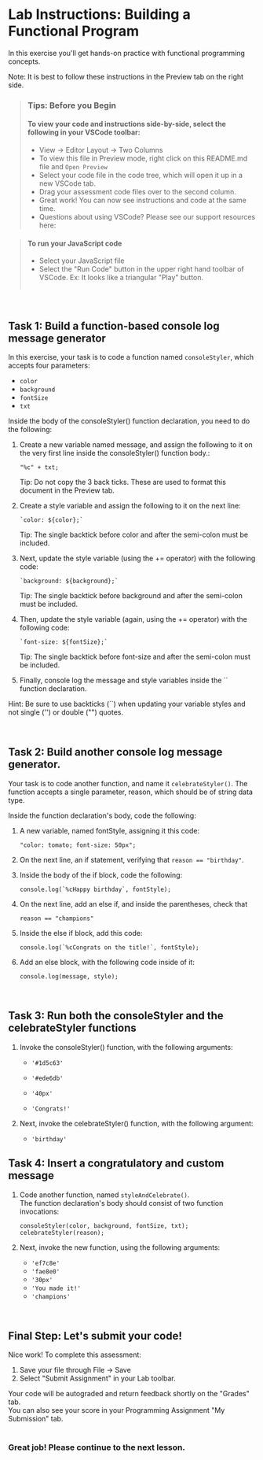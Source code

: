# Lab Instructions: Building a Functional Program

In this exercise you'll get hands-on practice with functional programming concepts.

Note: It is best to follow these instructions in the Preview tab on the right side.

> ### **Tips: Before you Begin**
> #### To view your code and instructions side-by-side, select the following in your VSCode toolbar:
> - View -> Editor Layout -> Two Columns
> - To view this file in Preview mode, right click on this README.md file and `Open Preview`
> - Select your code file in the code tree, which will open it up in a new VSCode tab.
> - Drag your assessment code files over to the second column. 
> - Great work! You can now see instructions and code at the same time. 
> - Questions about using VSCode? Please see our support resources here:  

> #### **To run your JavaScript code**
> - Select your JavaScript file
> - Select the "Run Code" button in the upper right hand toolbar of VSCode. Ex: It looks like a triangular "Play" button. <br><br>

<br>

## Task 1: Build a function-based console log message generator
In this exercise, your task is to code a function named `consoleStyler`, which accepts four parameters:
- `color`
- `background`
- `fontSize`
- `txt`

Inside the body of the consoleStyler() function declaration, you need to do the following:

1. Create a new variable named message, and assign the following to it on the very first line inside the consoleStyler() function body.: 
    ```
    "%c" + txt;
    ```

    Tip: Do not copy the 3 back ticks. These are used to format this document in the Preview tab.

2. Create a style variable and assign the following to it on the next line: 
    ```
    `color: ${color};`
    ```
	
	Tip: The single backtick before color and after the semi-colon must be included.

3. Next, update the style variable (using the += operator) with the following code: 
    ```
    `background: ${background};`
    ```
	
	Tip: The single backtick before background and after the semi-colon must be included.

4. Then, update the style variable (again, using the += operator) with the following code: 
    ```
    `font-size: ${fontSize};`
    ```
	
	Tip: The single backtick before font-size and after the semi-colon must be included.

5. Finally, console log the message and style variables inside the `` function declaration.

Hint: Be sure to use backticks (``) when updating your variable styles and not single ('') or double ("") quotes.

<br>

## Task 2: Build another console log message generator. 

Your task is to code another function, and name it `celebrateStyler()`. The function accepts a single parameter, reason, which should be of string data type.

Inside the function declaration's body, code the following: 

1. A new variable, named fontStyle, assigning it this code:
    ```
    "color: tomato; font-size: 50px";
    ```

2. On the next line, an if statement, verifying that `reason == "birthday"`. 

3. Inside the body of the if block, code the following: 
    ```
    console.log(`%cHappy birthday`, fontStyle);
    ```

4. On the next line, add an else if, and inside the parentheses, check that 
    ```
    reason == "champions"
    ```

5. Inside the else if block, add this code: 
    ```
    console.log(`%cCongrats on the title!`, fontStyle);
    ```

6. Add an else block, with the following code inside of it: 
    ```
    console.log(message, style);
    ```

<br>

## Task 3: Run both the consoleStyler and the celebrateStyler functions

1. Invoke the consoleStyler() function, with the following arguments:

    - `'#1d5c63'`

    - `'#ede6db'`

    - `'40px'`

    - `'Congrats!'`

2. Next, invoke the celebrateStyler() function, with the following argument:

    - `'birthday'`


## Task 4: Insert a congratulatory and custom message

1. Code another function, named `styleAndCelebrate()`.   
The function declaration's body should consist of two function invocations:
    ```
    consoleStyler(color, background, fontSize, txt);  
    celebrateStyler(reason);
    ```


2. Next, invoke the new function, using the following arguments:

    - `'ef7c8e'`
    - `'fae8e0'`
    - `'30px'`
    - `'You made it!'`
    - `'champions'`

<br>

## Final Step: Let's submit your code!
Nice work! To complete this assessment:
1. Save your file through File -> Save 
2. Select "Submit Assignment" in your Lab toolbar. 

Your code will be autograded and return feedback shortly on the "Grades" tab.  
You can also see your score in your Programming Assignment "My Submission" tab.
<br> <br> 

### Great job! Please continue to the next lesson.